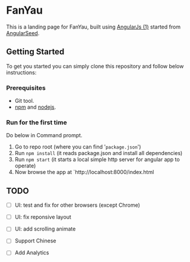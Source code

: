 # FanYau

This is a landing page for FanYau, built using [AngularJs (1)](https://angularjs.org/) started from [AngularSeed](https://github.com/angular/angular-seed).

## Getting Started

To get you started you can simply clone this repository and follow below instructions:

### Prerequisites

* Git tool. 
* [npm](https://www.npmjs.com/) and [nodejs](http://nodejs.org/).

### Run for the first time
Do below in Command prompt.

1. Go to repo root (where you can find '`package.json`')
2. Run `npm install` (it reads package.json and install all dependencies)
3. Run `npm start` (it starts a local simple http server for angular app to operate)
4. Now browse the app at `http://localhost:8000/index.html

## TODO
- [ ] UI: test and fix for other browsers (except Chrome)
- [ ] UI: fix reponsive layout
- [ ] UI: add scrolling animate
- [ ] Support Chinese
- [ ] Add Analytics

